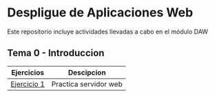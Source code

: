 # Despligue de Aplicaciones Web
Este repositorio incluye actividades llevadas a cabo en el módulo DAW

## Tema 0 - Introduccion

|Ejercicios|Descipcion|
|----------|----------|
|[Ejercicio 1](/DAW/Tema0/Ejercicio1.html)|Practica servidor web|
